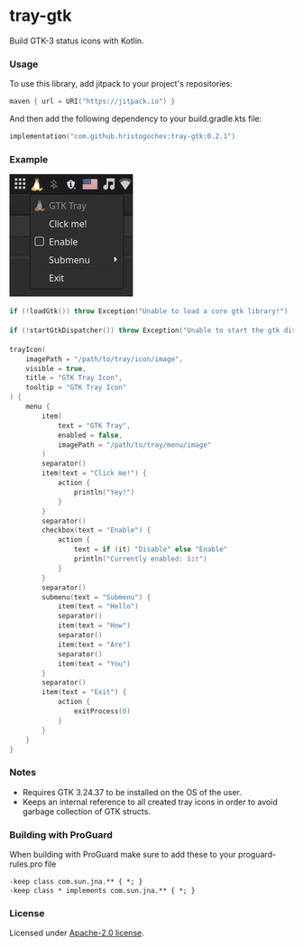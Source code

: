 # tray-gtk

Build GTK-3 status icons with Kotlin.</br>

### Usage

To use this library, add jitpack to your project's repositories:

```kotlin
maven { url = URI("https://jitpack.io") }
```

And then add the following dependency to your build.gradle.kts file:

```kotlin
implementation("com.github.hristogochev:tray-gtk:0.2.1")
```

### Example

![Preview](./preview.png)

```kotlin
if (!loadGtk()) throw Exception("Unable to load a core gtk library!")

if (!startGtkDispatcher()) throw Exception("Unable to start the gtk dispatcher!")

trayIcon(
    imagePath = "/path/to/tray/icon/image",
    visible = true,
    title = "GTK Tray Icon",
    tooltip = "GTK Tray Icon"
) {
    menu {
        item(
            text = "GTK Tray",
            enabled = false,
            imagePath = "/path/to/tray/menu/image"
        )
        separator()
        item(text = "Click me!") {
            action {
                println("Yey!")
            }
        }
        separator()
        checkbox(text = "Enable") {
            action {
                text = if (it) "Disable" else "Enable"
                println("Currently enabled: $it")
            }
        }
        separator()
        submenu(text = "Submenu") {
            item(text = "Hello")
            separator()
            item(text = "How")
            separator()
            item(text = "Are")
            separator()
            item(text = "You")
        }
        separator()
        item(text = "Exit") {
            action {
                exitProcess(0)
            }
        }
    }
}
```

### Notes

* Requires GTK 3.24.37 to be installed on the OS of the user.
* Keeps an internal reference to all created tray icons in order to avoid garbage collection of GTK structs.

### Building with ProGuard
When building with ProGuard make sure to add these to your proguard-rules.pro file

```
-keep class com.sun.jna.** { *; }
-keep class * implements com.sun.jna.** { *; }
```

### License

Licensed under [Apache-2.0 license](https://github.com/hristogochev/tray-gtk/blob/master/LICENSE).
